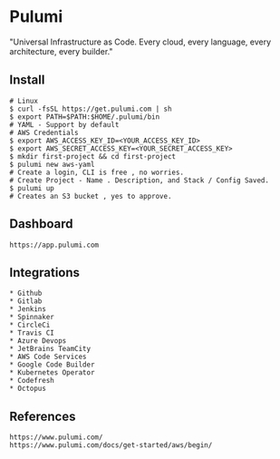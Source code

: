 Pulumi
=======

"Universal Infrastructure as Code. Every cloud, every language, every architecture, every builder."

Install
-------

    # Linux
    $ curl -fsSL https://get.pulumi.com | sh
    $ export PATH=$PATH:$HOME/.pulumi/bin
    # YAML - Support by default
    # AWS Credentials
    $ export AWS_ACCESS_KEY_ID=<YOUR_ACCESS_KEY_ID> 
    $ export AWS_SECRET_ACCESS_KEY=<YOUR_SECRET_ACCESS_KEY>
    $ mkdir first-project && cd first-project
    $ pulumi new aws-yaml
    # Create a login, CLI is free , no worries.
    # Create Project - Name . Description, and Stack / Config Saved.
    $ pulumi up 
    # Creates an S3 bucket , yes to approve. 
    
Dashboard
----------

    https://app.pulumi.com

Integrations
------------

    * Github
    * Gitlab
    * Jenkins 
    * Spinnaker
    * CircleCi
    * Travis CI
    * Azure Devops
    * JetBrains TeamCity
    * AWS Code Services
    * Google Code Builder
    * Kubernetes Operator
    * Codefresh
    * Octopus


References
----------

    https://www.pulumi.com/
    https://www.pulumi.com/docs/get-started/aws/begin/


